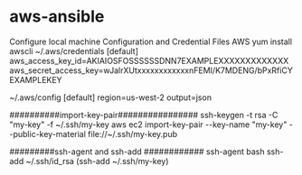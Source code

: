 # aws-ansible
Configure local machine
Configuration and Credential Files AWS
yum install awscli
~/.aws/credentials
[default]
aws_access_key_id=AKIAIOSFOSSSSSSDNN7EXAMPLEXXXXXXXXXXXXX
aws_secret_access_key=wJalrXUtxxxxxxxxxxxxnFEMI/K7MDENG/bPxRfiCYEXAMPLEKEY

~/.aws/config
[default]
region=us-west-2
output=json


##########import-key-pair################
ssh-keygen -t rsa -C "my-key" -f ~/.ssh/my-key
aws ec2 import-key-pair --key-name "my-key" --public-key-material file://~/.ssh/my-key.pub

#########ssh-agent and ssh-add ############
ssh-agent bash
ssh-add ~/.ssh/id_rsa (ssh-add ~/.ssh/my-key)
